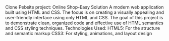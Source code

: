 Clone Pebsite project: Online Shop-Easy Solution
A modern web application built using HTML and CSS. The focus is on creating a visually appealing and user-friendly interface using only HTML and CSS.
The goal of this project is to demonstrate clean, organized code and effective use of HTML semantics and CSS styling techniques.
Technologies Used:
HTML5: For the structure and semantic markup
CSS3: For styling, animations, and layout design
